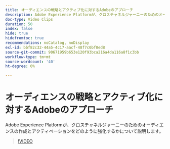 ```yaml
---
title: オーディエンスの戦略とアクティブ化に対するAdobeのアプローチ
description: Adobe Experience Platformが、クロスチャネルジャーニーのためのオーディエンスの作成とアクティベーションをどのように強化するかについて説明します。
doc-type: Video Clips
duration: 50
index: false
hide: true
hidefromtoc: true
recommendations: noCatalog, noDisplay
exl-id: bbf82c32-44a5-4c17-aacf-48f7c0bf0ed8
source-git-commit: 90671959b653e120f93bca216a4da116a8f1c3bb
workflow-type: tm+mt
source-wordcount: '40'
ht-degree: 0%

---
```


# オーディエンスの戦略とアクティブ化に対するAdobeのアプローチ

Adobe Experience Platformが、クロスチャネルジャーニーのためのオーディエンスの作成とアクティベーションをどのように強化するかについて説明します。

<!-- 62_S655_3442541_49_adobes-approach-to-audience-strategy-and-activation -->
>[!VIDEO](https://video.tv.adobe.com/v/3458225/?learn=on&enablevpops=true)
